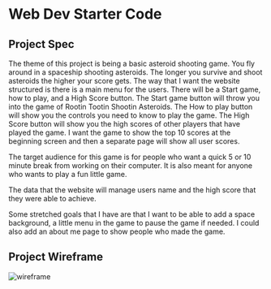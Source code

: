 # Web Dev Starter Code

## Project Spec

The theme of this project is being a basic asteroid shooting game. You fly around in a spaceship shooting asteroids. The longer you survive and shoot asteroids the higher your score gets. The way that I want the website structured is there is a main menu for the users. There will be a Start game, how to play, and a High Score button. The Start game button will throw you into the game of Rootin Tootin Shootin Asteroids. The How to play button will show you the controls you need to know to play the game. The High Score button will show you the high scores of other players that have played the game. I want the game to show the top 10 scores at the beginning screen and then a separate page will show all user scores.  

The target audience for this game is for people who want a quick 5 or 10 minute break from working on their computer. It is also meant for anyone who wants to play a fun little game.

The data that the website will manage users name and the high score that they were able to achieve. 

Some stretched goals that I have are that I want to be able to add a space background, a little menu in the game to pause the game if needed.  I could also add an about me page to show people who made the game. 


## Project Wireframe



![wireframe](wireframe-example.png)

